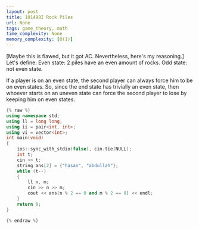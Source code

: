 ```yaml
---
layout: post
title: 101498I Rock Piles
url: None
tags: game_theory, math
time_complexity: None
memory_complexity: [O(1)]
---
```


[Maybe this is flawed, but it got AC. Nevertheless, here's my reasoning.]
Let's define:
Even state: 2 piles have an even amount of rocks.
Odd state: not even state.


If a player is on an even state, the second player can always force him to be on even states.
So, since the end state has trivially an even state, then whoever starts on an uneven state can force the second player to lose by keeping him on even states.

```cpp
{% raw %}
using namespace std;
using ll = long long;
using ii = pair<int, int>;
using vi = vector<int>;
int main(void)
{
    ios::sync_with_stdio(false), cin.tie(NULL);
    int t;
    cin >> t;
    string ans[2] = {"hasan", "abdullah"};
    while (t--)
    {
        ll n, m;
        cin >> n >> m;
        cout << ans[n % 2 == 0 and m % 2 == 0] << endl;
    }
    return 0;
}

{% endraw %}
```
